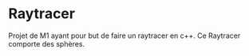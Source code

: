 # Raytracer
Projet de M1 ayant pour but de faire un raytracer en c++.
Ce Raytracer comporte des sphères.
